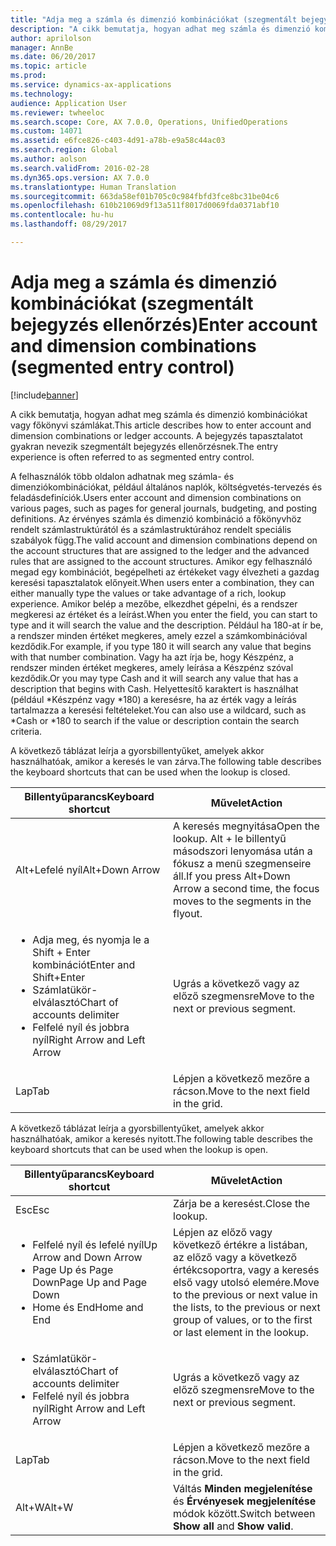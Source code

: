 ```yaml
---
title: "Adja meg a számla és dimenzió kombinációkat (szegmentált bejegyzés ellenőrzés)"
description: "A cikk bemutatja, hogyan adhat meg számla és dimenzió kombinációkat vagy főkönyvi számlákat. A bejegyzés tapasztalatot gyakran nevezik szegmentált bejegyzés ellenőrzésnek."
author: aprilolson
manager: AnnBe
ms.date: 06/20/2017
ms.topic: article
ms.prod: 
ms.service: dynamics-ax-applications
ms.technology: 
audience: Application User
ms.reviewer: twheeloc
ms.search.scope: Core, AX 7.0.0, Operations, UnifiedOperations
ms.custom: 14071
ms.assetid: e6fce826-c403-4d91-a78b-e9a58c44ac03
ms.search.region: Global
ms.author: aolson
ms.search.validFrom: 2016-02-28
ms.dyn365.ops.version: AX 7.0.0
ms.translationtype: Human Translation
ms.sourcegitcommit: 663da58ef01b705c0c984fbfd3fce8bc31be04c6
ms.openlocfilehash: 610b21069d9f13a511f8017d0069fda0371abf10
ms.contentlocale: hu-hu
ms.lasthandoff: 08/29/2017

---
```


# <a name="enter-account-and-dimension-combinations-segmented-entry-control"></a><span data-ttu-id="2302c-104">Adja meg a számla és dimenzió kombinációkat (szegmentált bejegyzés ellenőrzés)</span><span class="sxs-lookup"><span data-stu-id="2302c-104">Enter account and dimension combinations (segmented entry control)</span></span>

[!include[banner](../includes/banner.md)]


<span data-ttu-id="2302c-105">A cikk bemutatja, hogyan adhat meg számla és dimenzió kombinációkat vagy főkönyvi számlákat.</span><span class="sxs-lookup"><span data-stu-id="2302c-105">This article describes how to enter account and dimension combinations or ledger accounts.</span></span> <span data-ttu-id="2302c-106">A bejegyzés tapasztalatot gyakran nevezik szegmentált bejegyzés ellenőrzésnek.</span><span class="sxs-lookup"><span data-stu-id="2302c-106">The entry experience is often referred to as segmented entry control.</span></span>

<span data-ttu-id="2302c-107">A felhasználók több oldalon adhatnak meg számla- és dimenziókombinációkat, például általános naplók, költségvetés-tervezés és feladásdefiníciók.</span><span class="sxs-lookup"><span data-stu-id="2302c-107">Users enter account and dimension combinations on various pages, such as pages for general journals, budgeting, and posting definitions.</span></span> <span data-ttu-id="2302c-108">Az érvényes számla és dimenzió kombináció a főkönyvhöz rendelt számlastruktúrától és a számlastruktúrához rendelt speciális szabályok függ.</span><span class="sxs-lookup"><span data-stu-id="2302c-108">The valid account and dimension combinations depend on the account structures that are assigned to the ledger and the advanced rules that are assigned to the account structures.</span></span> <span data-ttu-id="2302c-109">Amikor egy felhasználó megad egy kombinációt, begépelheti az értékeket vagy élvezheti a gazdag keresési tapasztalatok előnyeit.</span><span class="sxs-lookup"><span data-stu-id="2302c-109">When users enter a combination, they can either manually type the values or take advantage of a rich, lookup experience.</span></span> <span data-ttu-id="2302c-110">Amikor belép a mezőbe, elkezdhet gépelni, és a rendszer megkeresi az értéket és a leírást.</span><span class="sxs-lookup"><span data-stu-id="2302c-110">When you enter the field, you can start to type and it will search the value and the description.</span></span> <span data-ttu-id="2302c-111">Például ha 180-at ír be, a rendszer minden értéket megkeres, amely ezzel a számkombinációval kezdődik.</span><span class="sxs-lookup"><span data-stu-id="2302c-111">For example, if you type 180 it will search any value that begins with that number combination.</span></span> <span data-ttu-id="2302c-112">Vagy ha azt írja be, hogy Készpénz, a rendszer minden értéket megkeres, amely leírása a Készpénz szóval kezdődik.</span><span class="sxs-lookup"><span data-stu-id="2302c-112">Or you may type Cash and it will search any value that has a description that begins with Cash.</span></span> <span data-ttu-id="2302c-113">Helyettesítő karaktert is használhat (például \*Készpénz vagy \*180) a keresésre, ha az érték vagy a leírás tartalmazza a keresési feltételeket.</span><span class="sxs-lookup"><span data-stu-id="2302c-113">You can also use a wildcard, such as \*Cash or \*180 to search if the value or description contain the search criteria.</span></span> 

<span data-ttu-id="2302c-114">A következő táblázat leírja a gyorsbillentyűket, amelyek akkor használhatóak, amikor a keresés le van zárva.</span><span class="sxs-lookup"><span data-stu-id="2302c-114">The following table describes the keyboard shortcuts that can be used when the lookup is closed.</span></span>

<table>
<colgroup>
<col width="50%" />
<col width="50%" />
</colgroup>
<thead>
<tr class="header">
<th><span data-ttu-id="2302c-115">Billentyűparancs</span><span class="sxs-lookup"><span data-stu-id="2302c-115">Keyboard shortcut</span></span></th>
<th><span data-ttu-id="2302c-116">Művelet</span><span class="sxs-lookup"><span data-stu-id="2302c-116">Action</span></span></th>
</tr>
</thead>
<tbody>
<tr class="odd">
<td><span data-ttu-id="2302c-117">Alt+Lefelé nyíl</span><span class="sxs-lookup"><span data-stu-id="2302c-117">Alt+Down Arrow</span></span></td>
<td><span data-ttu-id="2302c-118">A keresés megnyitása</span><span class="sxs-lookup"><span data-stu-id="2302c-118">Open the lookup.</span></span> <span data-ttu-id="2302c-119">Alt + le billentyű másodszori lenyomása után a fókusz a menü szegmenseire áll.</span><span class="sxs-lookup"><span data-stu-id="2302c-119">If you press Alt+Down Arrow a second time, the focus moves to the segments in the flyout.</span></span></td>
</tr>
<tr class="even">
<td><ul>
<li><span data-ttu-id="2302c-120">Adja meg, és nyomja le a Shift + Enter kombinációt</span><span class="sxs-lookup"><span data-stu-id="2302c-120">Enter and Shift+Enter</span></span></li>
<li><span data-ttu-id="2302c-121">Számlatükör-elválasztó</span><span class="sxs-lookup"><span data-stu-id="2302c-121">Chart of accounts delimiter</span></span></li>
<li><span data-ttu-id="2302c-122">Felfelé nyíl és jobbra nyíl</span><span class="sxs-lookup"><span data-stu-id="2302c-122">Right Arrow and Left Arrow</span></span></li>
</ul></td>
<td><span data-ttu-id="2302c-123">Ugrás a következő vagy az előző szegmensre</span><span class="sxs-lookup"><span data-stu-id="2302c-123">Move to the next or previous segment.</span></span></td>
</tr>
<tr class="odd">
<td><span data-ttu-id="2302c-124">Lap</span><span class="sxs-lookup"><span data-stu-id="2302c-124">Tab</span></span></td>
<td><span data-ttu-id="2302c-125">Lépjen a következő mezőre a rácson.</span><span class="sxs-lookup"><span data-stu-id="2302c-125">Move to the next field in the grid.</span></span></td>
</tr>
</tbody>
</table>

<span data-ttu-id="2302c-126">A következő táblázat leírja a gyorsbillentyűket, amelyek akkor használhatóak, amikor a keresés nyitott.</span><span class="sxs-lookup"><span data-stu-id="2302c-126">The following table describes the keyboard shortcuts that can be used when the lookup is open.</span></span>

<table>
<colgroup>
<col width="50%" />
<col width="50%" />
</colgroup>
<thead>
<tr class="header">
<th><span data-ttu-id="2302c-127">Billentyűparancs</span><span class="sxs-lookup"><span data-stu-id="2302c-127">Keyboard shortcut</span></span></th>
<th><span data-ttu-id="2302c-128">Művelet</span><span class="sxs-lookup"><span data-stu-id="2302c-128">Action</span></span></th>
</tr>
</thead>
<tbody>
<tr class="odd">
<td><span data-ttu-id="2302c-129">Esc</span><span class="sxs-lookup"><span data-stu-id="2302c-129">Esc</span></span></td>
<td><span data-ttu-id="2302c-130">Zárja be a keresést.</span><span class="sxs-lookup"><span data-stu-id="2302c-130">Close the lookup.</span></span></td>
</tr>
<tr class="even">
<td><ul>
<li><span data-ttu-id="2302c-131">Felfelé nyíl és lefelé nyíl</span><span class="sxs-lookup"><span data-stu-id="2302c-131">Up Arrow and Down Arrow</span></span></li>
<li><span data-ttu-id="2302c-132">Page Up és Page Down</span><span class="sxs-lookup"><span data-stu-id="2302c-132">Page Up and Page Down</span></span></li>
<li><span data-ttu-id="2302c-133">Home és End</span><span class="sxs-lookup"><span data-stu-id="2302c-133">Home and End</span></span></li>
</ul></td>
<td><span data-ttu-id="2302c-134">Lépjen az előző vagy következő értékre a listában, az előző vagy a következő értékcsoportra, vagy a keresés első vagy utolsó elemére.</span><span class="sxs-lookup"><span data-stu-id="2302c-134">Move to the previous or next value in the lists, to the previous or next group of values, or to the first or last element in the lookup.</span></span></td>
</tr>
<tr class="odd">
<td><ul>
<li><span data-ttu-id="2302c-135">Számlatükör-elválasztó</span><span class="sxs-lookup"><span data-stu-id="2302c-135">Chart of accounts delimiter</span></span></li>
<li><span data-ttu-id="2302c-136">Felfelé nyíl és jobbra nyíl</span><span class="sxs-lookup"><span data-stu-id="2302c-136">Right Arrow and Left Arrow</span></span></li>
</ul></td>
<td><span data-ttu-id="2302c-137">Ugrás a következő vagy az előző szegmensre</span><span class="sxs-lookup"><span data-stu-id="2302c-137">Move to the next or previous segment.</span></span></td>
</tr>
<tr class="even">
<td><span data-ttu-id="2302c-138">Lap</span><span class="sxs-lookup"><span data-stu-id="2302c-138">Tab</span></span></td>
<td><span data-ttu-id="2302c-139">Lépjen a következő mezőre a rácson.</span><span class="sxs-lookup"><span data-stu-id="2302c-139">Move to the next field in the grid.</span></span></td>
</tr>
<tr class="odd">
<td><span data-ttu-id="2302c-140">Alt+W</span><span class="sxs-lookup"><span data-stu-id="2302c-140">Alt+W</span></span></td>
<td><span data-ttu-id="2302c-141">Váltás <strong>Minden megjelenítése</strong> és <strong>Érvényesek megjelenítése</strong> módok között.</span><span class="sxs-lookup"><span data-stu-id="2302c-141">Switch between <strong>Show all</strong> and <strong>Show valid</strong>.</span></span></td>
</tr>
</tbody>
</table>

 




